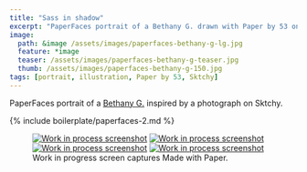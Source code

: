 ```yaml
---
title: "Sass in shadow"
excerpt: "PaperFaces portrait of a Bethany G. drawn with Paper by 53 on an iPad."
image: 
  path: &image /assets/images/paperfaces-bethany-g-lg.jpg 
  feature: *image
  teaser: /assets/images/paperfaces-bethany-g-teaser.jpg
  thumb: /assets/images/paperfaces-bethany-g-150.jpg
tags: [portrait, illustration, Paper by 53, Sktchy]
---
```


PaperFaces portrait of a [Bethany G.](http://sktchy.com/LWJNV) inspired by a photograph on Sktchy.

{% include boilerplate/paperfaces-2.md %}

<figure class="third">
	<a href="{{ site.url }}/assets/images/paperfaces-bethany-g-process-1-lg.jpg"><img src="{{ site.url }}/assets/images/paperfaces-bethany-g-process-1-600.jpg" alt="Work in process screenshot"></a>
	<a href="{{ site.url }}/assets/images/paperfaces-bethany-g-process-2-lg.jpg"><img src="{{ site.url }}/assets/images/paperfaces-bethany-g-process-2-600.jpg" alt="Work in process screenshot"></a>
	<a href="{{ site.url }}/assets/images/paperfaces-bethany-g-process-3-lg.jpg"><img src="{{ site.url }}/assets/images/paperfaces-bethany-g-process-3-600.jpg" alt="Work in process screenshot"></a>
	<a href="{{ site.url }}/assets/images/paperfaces-bethany-g-process-4-lg.jpg"><img src="{{ site.url }}/assets/images/paperfaces-bethany-g-process-4-600.jpg" alt="Work in process screenshot"></a>
	<figcaption>Work in progress screen captures Made with Paper.</figcaption>
</figure>
